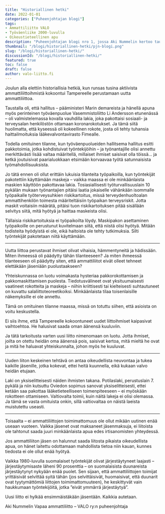 ```yaml
---
title: "Historiallinen hetki"
date: 2022-01-01
categories: ["Puheenjohtajan blogi"]
tags:
- Ammattiliitto VALO
- Työväenliike 2000-luvulla
- Oikeustieteellinen apu
description: "Puheenjohtajan blogi nro 1, jossa Aki Nummelin kertoo taustoja mihin tilanteeseen ja miksi uusi ammattiliitto syntyi. Uutta liittoa perustavat ihmiset olivat vihaisia, hämmentyneitä ja hädissään. Miten ihmeessä oli päädytty tähän tilanteeseen? Ja miten ihmeessä tilanteeseen oli päädytty siten, että ammattiliitot eivät olleet tehneet elettäkään jäseniään puolustaakseen?"
thumbnail: "/blogi/historiallinen-hetki/pjn-blogi.png"
slug: "/blogi/historiallinen-hetki/"
discussionId: "/blogi/historiallinen-hetki/"
featured: true
toc: false
draft: false
author: valo-liitto.fi
---
```


Joulun alla elettiin historiallisia hetkiä, kun runsas tusina aktiivista ammattiliittoihmistä kokoontui Tampereelle perustamaan uutta ammattiliittoa.

Taustalla oli, että hallitus – pääministeri Marin demareista ja hänellä apuna myös perinteinen työväenpuolue Vasemmistoliitto Li Andersson etunenässä – oli valmistelemassa kovalla vauhdilla lakia, joka pakottaisi sosiaali- ja terveysalan henkilöstön ottamaan koronarokotukset. Ja tämä siitä huolimatta, että kyseessä oli kokeellinen rokote, josta oli tehty tuhansia haittailmoituksia lääkevalvontavirasto Fimealle.

Todella omituinen tilanne, kun työväenpuolueiden hallitsema hallitus esitti pakkotoimia, jotka kohdistuivat työntekijöihin – ja työnantajille olisi annettu merkittävästi lisää valtaa määritellä, millaiset ihmiset saisivat olla töissä… ja ketkä joutuisivat paarialuokkaan etsimään korvaavaa työtä satunnaisista työmahdollisuuksista.

Jo tätä ennen oli ollut erittäin lukuisia tilanteita työpaikoilla, kun työntekijät pakotettiin käyttämään maskeja – vaikka maassa ei ole minkäänlaista maskien käyttöön pakottavaa lakia. Tosiasiallisesti työturvallisuuslain 10 pykälän mukaan työnantajien pitäisi laatia jokaiselle vähänkään isommalle työpaikalle työterveysuhkien riskikartoitus, missä terveydenhuoltoalan ammattihenkilön toimesta määriteltäisiin työpaikan terveysriskit. Jotta maskit voitaisiin määrätä, pitäisi tuon riskikartoituksen pitää sisällään selvitys siitä, mitä hyötyä ja haittaa maskeista olisi.

Tällaisia riskikartoituksia ei työpaikoilta löydy. Maskipakon asettaminen työpaikoille on perustunut kuvitelmaan siitä, että niistä olisi hyötyä. Mitään todisteita hyödyistä ei ole, eikä haitoista ole tehty tutkimuksia. Silti työntekijät pakotetaan niitä käyttämään.

***

Uutta liittoa perustavat ihmiset olivat vihaisia, hämmentyneitä ja hädissään. Miten ihmeessä oli päädytty tähän tilanteeseen? Ja miten ihmeessä tilanteeseen oli päädytty siten, että ammattiliitot eivät olleet tehneet elettäkään jäseniään puolustaakseen?

Yhteiskunnassa on luotu voimakasta hysteriaa pakkorokottamisen ja pakkomaskittamisen puolesta. Tiedotusvälineet ovat yksituumaisesti vaatineet rokotteita ja maskeja – niihin kriittisesti tai kielteisesti suhtautuneet on kuvattu salaliittoteoreetikoiksi. Minkäänlaista tilaa toisenlaisille näkemyksille ei ole annettu.

Tämä on omituinen tilanne maassa, missä on totuttu siihen, että asioista on voitu keskustella.

Ei siis ihme, että Tampereelle kokoontuneet uudet liittoihmiset kaipasivat vaihtoehtoa. He halusivat saada oman äänensä kuuluviin.

Ja tätä tarkoitusta varten uusi liitto nimenomaan on luotu. Jotta ihmiset, joilta on otettu heidän oma äänensä pois, saisivat kertoa, mitä mieltä he ovat ja mitä he haluavat yhteiskunnalta, johon myös he kuuluvat.

***

Uuden liiton keskeinen tehtävä on antaa oikeudellista neuvontaa ja tukea kaikille jäsenille, jotka kokevat, ettei heitä kuunnella, eikä kukaan valvo heidän etujaan.

Laki on yksiselitteisesti näiden ihmisten takana. Potilaslaki, perustuslain 7. pykälä ja niin kutsuttu Oviedon sopimus sanovat yksiselitteisesti, ettei ketään saa pakottaa lääketieteelliseen toimenpiteeseen – ei myöskään rokotteen ottamiseen. Valtiovalta toimii, kuin näitä lakeja ei olisi olemassa. Ja tämä se vasta omituista onkin, sillä valtiovaltaa on näistä laeista muistutettu useasti.

***

Toisaalta – ei ammattiliittojen toimimattomuus ole ollut mikään uutinen enää useaan vuoteen. Vaikka jäsenet ovat maksaneet jäsenmaksuja, ei liitoista ole tahtonut saada juuri minkäänlaista apua edes irtisanomisten yhteydessä.

Jos ammattiliiton jäsen on halunnut saada liitosta pikaista oikeudellista apua, on hänet laitettu odottamaan mahdollista tietoa niin kauan, kunnes tiedosta ei ole ollut enää hyötyä.

Vaikka 1980-luvulla suomalaiset työntekijät olivat järjestäytyneet laajasti – järjestäytymisaste läheni 90 prosenttia – on suomalaisista duunareista järjestäytynyt nykyään enää puolet. Sen sijaan, että ammattiliittojen toimijat yrittäisivät selvittää syitä tähän (jos selvittäisivät, huomaisivat, että duunarit ovat tyytymättömiä liittojen toimimattomuuteen), he keskittyvät vain haukkumaan työntekijöitä, jotka ”eivät ymmärrä järjestäytyä”.

Uusi liitto ei hylkää ensimmäistäkään jäsentään. Kaikkia autetaan.

Aki Nummelin
Vapaa ammattiliitto – VALO ry:n puheenjohtaja